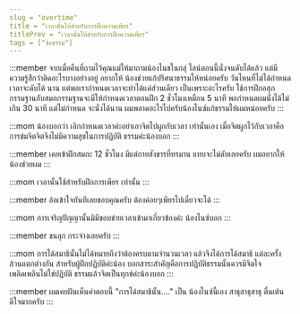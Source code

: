 ```yaml
---
slug = "overtime"
title = "เวลานั้นให้สำหรับการฝึกความเพียร"
titlePrev = "เวลานั้นให้สำหรับการฝึกความเพียร"
tags = ["ข้อธรรม"]
---
```


:::member
จากเมื่อคืนที่ถามไว้คุณแม่ให้มาถามน้องไนชในกลุ่
ไลน์ตอนนี้นั่งจนดับได้แล้ว แต่มีความรู้สึกว่าติดอะไรบางอย่างอยู่ อยากให้
น้องช่วยแก้ปริศนาธรรมให้หน่อยครับ วันไหนที่ไม่ได้กำหนดเวลาจะดับได้
นาน แต่พอเรากำหนดเวลาจะทำได้แค่ส่วนเดียว เป็นเพราะอะไรครับ
ใช้การฝึกอสุภกรรมฐานกับสมถกรรมฐานจะมีให้กำหนดเวลาตอนฝึก
2 ชั่วโมงเหมือน 5 นาที พอกำหนดผมนั่งได้ไม่เกิน 30 นาที แต่ไม่กำหนด
จะนั่งได้นาน ผมพลาดอะไรไปครับน้องไนซ์แก้ธรรมให้ผมหน่อยครับ
:::

:::mom
น้องบอกว่า เลิกกำหนดเวลาค่ะอย่าเอาจิตไปผูกกับเวลา
เท่านั้นเอง เมื่อจิตผูกไว้กับเวลาคือการข่มจิตจิตจึงไม่มีความสุขในการปฏิบัติ
ธรรมค่ะน้องบอก
:::

:::member
เคยเข้าฝึกสมถะ 12 ชั่วโมง มีแต่กายสังขารที่ทรมาน
แทบจะไม่ดับเลยครับ ผมอยากให้น้องช่วยผม
:::

:::mom
เวลานั้นใช้สำหรับฝึกการเพียร เท่านั้น
:::

:::member
อ้อเข้าใจทันทีเลยขอบคุณครับ ต้องค่อยๆเพียรไปเดี๋ยวจะได้
:::

:::mom
การเจริญปัญญานั้นมิมีขอบข่ายเวลาเข้ามาเกี่ยวข้องค่ะ
น้องไนซ์บอก
:::

:::member
ขนลุก กระจ่างเลยครับ
:::

:::mom
การได้สมาธินั้นไม่ได้หมายถึงว่าต้องครบตามจำนวนเวลา
แล้วจึงได้การได้สมาธิ แต่ละครั้งล้วนแตกต่างกัน สำหรับผู้ฝึกปฏิบัติค่ะน้อง
บอกสาระสำคัญคือการปฏิบัติธรรมนั้นควรมีจิตใจเพลิดเพลินไม่ใช่ปฏิบัติ
ธรรมแล้วจิตเป็นทุกข์ค่ะน้องบอก
:::

:::member
ผมเคยฝันเห็นคำตอบนี้ "การได้สมาธินั้น...." เป็น
น้องไนซ์นี้เอง สาธุสาธุสาธุ ตื่นเต้นดีใจมากครับ
:::
